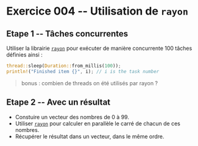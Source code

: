 # Exercice 004 -- Utilisation de `rayon`

## Etape 1 -- Tâches concurrentes

Utiliser la librairie [`rayon`](https://docs.rs/rayon/1.0.3/rayon/) pour exécuter de manière concurrente 100 tâches définies ainsi :

```rust
thread::sleep(Duration::from_millis(100));
println!("Finished item {}", i); // i is the task number
```

> bonus : combien de threads on été utilisés par rayon ?

## Etape 2 -- Avec un résultat

* Constuire un vecteur des nombres de 0 à 99.
* Utiliser [`rayon`](https://docs.rs/rayon/1.0.3/rayon/) pour calculer en parallèle le carré de chacun de ces nombres.
* Récupérer le résultat dans un vecteur, dans le même ordre.

